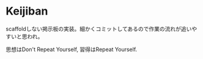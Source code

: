 # Keijiban

scaffoldしない掲示板の実装。細かくコミットしてあるので作業の流れが追いやすいと思われ。

思想はDon't Repeat Yourself, 習得はRepeat Yourself.